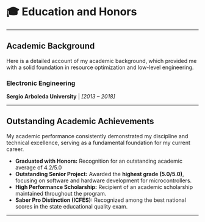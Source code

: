 # 🎓 Education and Honors

---

## Academic Background
Here is a detailed account of my academic background, which provided me with a solid foundation in resource optimization and low-level engineering.

### Electronic Engineering
**Sergio Arboleda University** | *[2013 – 2018]*

---

## Outstanding Academic Achievements
My academic performance consistently demonstrated my discipline and technical excellence, serving as a fundamental foundation for my current career.

* **Graduated with Honors:** Recognition for an outstanding academic average of 4.2/5.0
* **Outstanding Senior Project:** Awarded the **highest grade (5.0/5.0)**, focusing on software and hardware development for microcontrollers.
* **High Performance Scholarship:** Recipient of an academic scholarship maintained throughout the program.
* **Saber Pro Distinction (ICFES):** Recognized among the best national scores in the state educational quality exam.
---